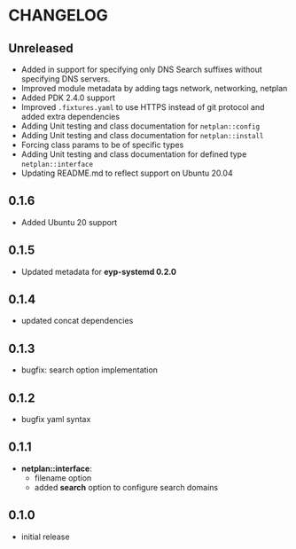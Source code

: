 # CHANGELOG

## Unreleased
* Added in support for specifying only DNS Search suffixes without specifying DNS servers.
* Improved module metadata by adding tags network, networking, netplan
* Added PDK 2.4.0 support
* Improved `.fixtures.yaml` to use HTTPS instead of git protocol and added extra dependencies
* Adding Unit testing and class documentation for `netplan::config`
* Adding Unit testing and class documentation for `netplan::install`
* Forcing class params to be of specific types
* Adding Unit testing and class documentation for defined type `netplan::interface`
* Updating README.md to reflect support on Ubuntu 20.04

## 0.1.6

* Added Ubuntu 20 support

## 0.1.5

* Updated metadata for **eyp-systemd 0.2.0**

## 0.1.4

* updated concat dependencies

## 0.1.3

* bugfix: search option implementation

## 0.1.2

* bugfix yaml syntax

## 0.1.1

* **netplan::interface**:
  - filename option
  - added **search** option to configure search domains

## 0.1.0

* initial release
